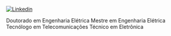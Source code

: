 <!---
- 👋 Hi, I’m @ferreirad08
- 👀 I’m interested in ...
- 🌱 I’m currently learning ...
- 💞️ I’m looking to collaborate on ...
- 📫 How to reach me ...


ferreirad08/ferreirad08 is a ✨ special ✨ repository because its `README.md` (this file) appears on your GitHub profile.
You can click the Preview link to take a look at your changes.
--->
[![Linkedin](https://img.shields.io/badge/LinkedIn-%230077B5.svg?&logo=linkedin&logoColor=white)](https://www.linkedin.com/in/david-f-3a918ba5)

Doutorado em Engenharia Elétrica
Mestre em Engenharia Elétrica
Tecnólogo em Telecomunicações
Técnico em Eletrônica
